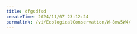 ```yaml
---
title: dfgsdfsd
createTime: 2024/11/07 23:12:24
permalink: /vi/EcologicalConservation/W-8mw5W4/
---
```


